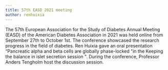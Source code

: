 ```yaml
---
title: 57th EASD 2021 meeting
author: renhuixia
---
```


The 57th European Association for the Study of Diabetes Annual Meeting (EASD) of the American Diabetes Association in 2021 was held online from September 27th to October 1st. The conference showcased the research progress in the field of diabetes. Ren Huixia gave an oral presentation “Pancreatic alpha and beta cells are globally phase-locked "in the Keeping the balance in islet secretion session ". During the conference, Professor Anders Tengholm host the discussion session.
